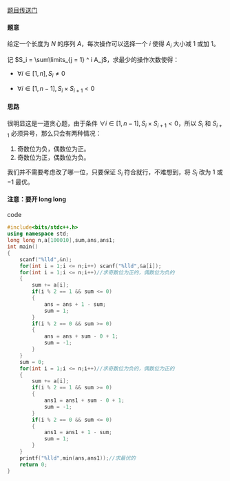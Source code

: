 [题目传送门](https://www.luogu.com.cn/problem/AT_arc072_a)

#### 题意

给定一个长度为 $N$ 的序列 $A$，每次操作可以选择一个 $i$ 使得 $A_i$ 大小减 $1$ 或加 $1$。

记 $S_i = \sum\limits_{j = 1} ^ i A_j$，求最少的操作次数使得：

* $\forall i \in [1, n], S_i \ne 0$

* $\forall i \in [1, n - 1], S_i \times S_{i + 1} < 0$

#### 思路

很明显这是一道贪心题，由于条件 $\forall i \in [1, n - 1], S_i \times S_{i + 1} < 0$，所以 $S_i$ 和 $S_{i + 1}$ 必须异号，那么只会有两种情况：

1. 奇数位为负，偶数位为正。
1. 奇数位为正，偶数位为负。

我们并不需要考虑改了哪一位，只要保证 $S_i$ 符合就行，不难想到，将 $S_i$ 改为 $1$ 或 $-1$ 最优。

#### 注意：要开 long long

code

```cpp
#include<bits/stdc++.h>
using namespace std;
long long n,a[100010],sum,ans,ans1; 
int main()
{
	scanf("%lld",&n);
	for(int i = 1;i <= n;i++) scanf("%lld",&a[i]);
	for(int i = 1;i <= n;i++)//求奇数位为正的，偶数位为负的 
	{
		sum += a[i];
		if(i % 2 == 1 && sum <= 0)
		{
			ans = ans + 1 - sum;
			sum = 1;
		}
		if(i % 2 == 0 && sum >= 0)
		{
			ans = ans + sum - 0 + 1;
			sum = -1;
		}
	}
	sum = 0;
	for(int i = 1;i <= n;i++)//求奇数位为负的，偶数位为正的 
	{
		sum += a[i];
		if(i % 2 == 1 && sum >= 0)
		{
			ans1 = ans1 + sum - 0 + 1;
			sum = -1;
		}
		if(i % 2 == 0 && sum <= 0)
		{
			ans1 = ans1 + 1 - sum;
			sum = 1;
		}
	}
	printf("%lld",min(ans,ans1));//求最优的 
	return 0;
}

```
